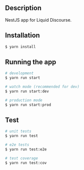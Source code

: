 ## Description

NestJS app for Liquid Discourse. 

## Installation

```bash
$ yarn install
```

## Running the app

```bash
# development
$ yarn run start

# watch mode (recommended for dev)
$ yarn run start:dev

# production mode
$ yarn run start:prod
```

## Test

```bash
# unit tests
$ yarn run test

# e2e tests
$ yarn run test:e2e

# test coverage
$ yarn run test:cov
```

